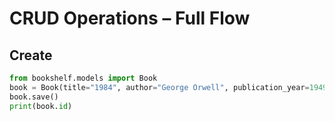 # CRUD Operations – Full Flow

## Create

```python
from bookshelf.models import Book
book = Book(title="1984", author="George Orwell", publication_year=1949)
book.save()
print(book.id)
